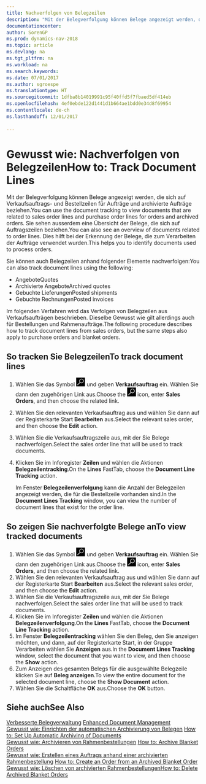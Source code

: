 ```yaml
---
title: Nachverfolgen von Belegzeilen
description: "Mit der Belegverfolgung können Belege angezeigt werden, die sich auf Verkaufsauftrags- und Bestellzeilen für Aufträge und archivierte Aufträge beziehen. Sie sehen ausserdem eine Übersicht der Belege, die sich auf Auftragszeilen beziehen."
documentationcenter: 
author: SorenGP
ms.prod: dynamics-nav-2018
ms.topic: article
ms.devlang: na
ms.tgt_pltfrm: na
ms.workload: na
ms.search.keywords: 
ms.date: 07/01/2017
ms.author: sgroespe
ms.translationtype: HT
ms.sourcegitcommit: 1dfba8b14019991c95f40ffd5f7fbaed5df414eb
ms.openlocfilehash: 4ef0ebde122d1441d1b664ae1bdd0e34d8f69954
ms.contentlocale: de-ch
ms.lasthandoff: 12/01/2017

---
```

# <a name="how-to-track-document-lines"></a><span data-ttu-id="17f3b-104">Gewusst wie: Nachverfolgen von Belegzeilen</span><span class="sxs-lookup"><span data-stu-id="17f3b-104">How to: Track Document Lines</span></span>
<span data-ttu-id="17f3b-105">Mit der Belegverfolgung können Belege angezeigt werden, die sich auf Verkaufsauftrags- und Bestellzeilen für Aufträge und archivierte Aufträge beziehen.</span><span class="sxs-lookup"><span data-stu-id="17f3b-105">You can use the document tracking to view documents that are related to sales order lines and purchase order lines for orders and archived orders.</span></span> <span data-ttu-id="17f3b-106">Sie sehen ausserdem eine Übersicht der Belege, die sich auf Auftragszeilen beziehen.</span><span class="sxs-lookup"><span data-stu-id="17f3b-106">You can also see an overview of documents related to order lines.</span></span> <span data-ttu-id="17f3b-107">Dies hilft bei der Erkennung der Belege, die zum Verarbeiten der Aufträge verwendet wurden.</span><span class="sxs-lookup"><span data-stu-id="17f3b-107">This helps you to identify documents used to process orders.</span></span>  

<span data-ttu-id="17f3b-108">Sie können auch Belegzeilen anhand folgender Elemente nachverfolgen:</span><span class="sxs-lookup"><span data-stu-id="17f3b-108">You can also track document lines using the following:</span></span>  

- <span data-ttu-id="17f3b-109">Angebote</span><span class="sxs-lookup"><span data-stu-id="17f3b-109">Quotes</span></span>  
- <span data-ttu-id="17f3b-110">Archivierte Angebote</span><span class="sxs-lookup"><span data-stu-id="17f3b-110">Archived quotes</span></span>  
- <span data-ttu-id="17f3b-111">Gebuchte Lieferungen</span><span class="sxs-lookup"><span data-stu-id="17f3b-111">Posted shipments</span></span>  
- <span data-ttu-id="17f3b-112">Gebuchte Rechnungen</span><span class="sxs-lookup"><span data-stu-id="17f3b-112">Posted invoices</span></span>  

<span data-ttu-id="17f3b-113">Im folgenden Verfahren wird das Verfolgen von Belegzeilen aus Verkaufsaufträgen beschrieben. Dieselbe Gewusst wie gilt allerdings auch für Bestellungen und Rahmenaufträge.</span><span class="sxs-lookup"><span data-stu-id="17f3b-113">The following procedure describes how to track document lines from sales orders, but the same steps also apply to purchase orders and blanket orders.</span></span>  

## <a name="to-track-document-lines"></a><span data-ttu-id="17f3b-114">So tracken Sie Belegzeilen</span><span class="sxs-lookup"><span data-stu-id="17f3b-114">To track document lines</span></span>  

1.  <span data-ttu-id="17f3b-115">Wählen Sie das Symbol ![Nach Seite oder Bericht suchen](../../media/ui-search/search_small.png "Nach Seite oder Bericht suchen") und geben **Verkaufsauftrag** ein. Wählen Sie dann den zugehörigen Link aus.</span><span class="sxs-lookup"><span data-stu-id="17f3b-115">Choose the ![Search for Page or Report](../../media/ui-search/search_small.png "Search for Page or Report icon") icon, enter **Sales Orders**, and then choose the related link.</span></span>  
2.  <span data-ttu-id="17f3b-116">Wählen Sie den relevanten Verkaufsauftrag aus und wählen Sie dann auf der Registerkarte Start **Bearbeiten** aus.</span><span class="sxs-lookup"><span data-stu-id="17f3b-116">Select the relevant sales order, and then choose the **Edit** action.</span></span>  
3.  <span data-ttu-id="17f3b-117">Wählen Sie die Verkaufsauftragszeile aus, mit der Sie Belege nachverfolgen.</span><span class="sxs-lookup"><span data-stu-id="17f3b-117">Select the sales order line that will be used to track documents.</span></span>  
4.  <span data-ttu-id="17f3b-118">Klicken Sie im Inforegister **Zeilen** und wählen die Aktionen **Belegzeilentracking**.</span><span class="sxs-lookup"><span data-stu-id="17f3b-118">On the **Lines** FastTab, choose the **Document Line Tracking** action.</span></span>  

    <span data-ttu-id="17f3b-119">Im Fenster **Belegzeilenverfolgung** kann die Anzahl der Belegzeilen angezeigt werden, die für die Bestellzeile vorhanden sind.</span><span class="sxs-lookup"><span data-stu-id="17f3b-119">In the **Document Lines Tracking** window, you can view the number of document lines that exist for the order line.</span></span>  

## <a name="to-view-tracked-documents"></a><span data-ttu-id="17f3b-120">So zeigen Sie nachverfolgte Belege an</span><span class="sxs-lookup"><span data-stu-id="17f3b-120">To view tracked documents</span></span>  

1.  <span data-ttu-id="17f3b-121">Wählen Sie das Symbol ![Nach Seite oder Bericht suchen](../../media/ui-search/search_small.png "Nach Seite oder Bericht suchen") und geben **Verkaufsauftrag** ein. Wählen Sie dann den zugehörigen Link aus.</span><span class="sxs-lookup"><span data-stu-id="17f3b-121">Choose the ![Search for Page or Report](../../media/ui-search/search_small.png "Search for Page or Report icon") icon, enter **Sales Orders**, and then choose the related link.</span></span>  
2.  <span data-ttu-id="17f3b-122">Wählen Sie den relevanten Verkaufsauftrag aus und wählen Sie dann auf der Registerkarte Start **Bearbeiten** aus.</span><span class="sxs-lookup"><span data-stu-id="17f3b-122">Select the relevant sales order, and then choose the **Edit** action.</span></span>  
3.  <span data-ttu-id="17f3b-123">Wählen Sie die Verkaufsauftragszeile aus, mit der Sie Belege nachverfolgen.</span><span class="sxs-lookup"><span data-stu-id="17f3b-123">Select the sales order line that will be used to track documents.</span></span>  
4.  <span data-ttu-id="17f3b-124">Klicken Sie im Inforegister **Zeilen** und wählen die Aktionen **Belegzeilenverfolgung**.</span><span class="sxs-lookup"><span data-stu-id="17f3b-124">On the **Lines** FastTab, choose the **Document Line Tracking** action.</span></span>  
5.  <span data-ttu-id="17f3b-125">Im Fenster **Belegzeilentracking** wählen Sie den Beleg, den Sie anzeigen möchten, und dann, auf der Registerkarte Start, in der Gruppe Verarbeiten wählen Sie **Anzeigen** aus.</span><span class="sxs-lookup"><span data-stu-id="17f3b-125">In the **Document Lines Tracking** window, select the document that you want to view, and then choose the **Show** action.</span></span>  
6.  <span data-ttu-id="17f3b-126">Zum Anzeigen des gesamten Belegs für die ausgewählte Belegzeile klicken Sie auf **Beleg anzeigen**.</span><span class="sxs-lookup"><span data-stu-id="17f3b-126">To view the entire document for the selected document line, choose the **Show Document** action.</span></span>  
7.  <span data-ttu-id="17f3b-127">Wählen Sie die Schaltfläche **OK** aus.</span><span class="sxs-lookup"><span data-stu-id="17f3b-127">Choose the **OK** button.</span></span>  

## <a name="see-also"></a><span data-ttu-id="17f3b-128">Siehe auch</span><span class="sxs-lookup"><span data-stu-id="17f3b-128">See Also</span></span>  
 <span data-ttu-id="17f3b-129">[Verbesserte Belegverwaltung](enhanced-document-management.md) </span><span class="sxs-lookup"><span data-stu-id="17f3b-129">[Enhanced Document Management](enhanced-document-management.md) </span></span>  
 <span data-ttu-id="17f3b-130">[Gewusst wie: Einrichten der automatischen Archivierung von Belegen](how-to-set-up-automatic-archiving-of-documents.md) </span><span class="sxs-lookup"><span data-stu-id="17f3b-130">[How to: Set Up Automatic Archiving of Documents](how-to-set-up-automatic-archiving-of-documents.md) </span></span>  
 <span data-ttu-id="17f3b-131">[Gewusst wie: Archivieren von Rahmenbestellungen](how-to-archive-blanket-orders.md) </span><span class="sxs-lookup"><span data-stu-id="17f3b-131">[How to: Archive Blanket Orders](how-to-archive-blanket-orders.md) </span></span>  
 <span data-ttu-id="17f3b-132">[Gewusst wie: Erstellen eines Auftrags anhand einer archivierten Rahmenbestellung](how-to-create-an-order-from-an-archived-blanket-order.md) </span><span class="sxs-lookup"><span data-stu-id="17f3b-132">[How to: Create an Order from an Archived Blanket Order](how-to-create-an-order-from-an-archived-blanket-order.md) </span></span>  
 [<span data-ttu-id="17f3b-133">Gewusst wie: Löschen von archivierten Rahmenbestellungen</span><span class="sxs-lookup"><span data-stu-id="17f3b-133">How to: Delete Archived Blanket Orders</span></span>](how-to-delete-archived-blanket-orders.md)

